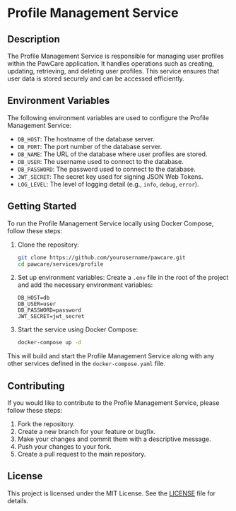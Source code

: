 # Profile Management Service

## Description

The Profile Management Service is responsible for managing user profiles within the PawCare application. It handles operations such as creating, updating, retrieving, and deleting user profiles. This service ensures that user data is stored securely and can be accessed efficiently.

## Environment Variables

The following environment variables are used to configure the Profile Management Service:

- `DB_HOST`: The hostname of the database server.
- `DB_PORT`: The port number of the database server.
- `DB_NAME`: The URL of the database where user profiles are stored.
- `DB_USER`: The username used to connect to the database.
- `DB_PASSWORD`: The password used to connect to the database.
- `JWT_SECRET`: The secret key used for signing JSON Web Tokens.
- `LOG_LEVEL`: The level of logging detail (e.g., `info`, `debug`, `error`).

## Getting Started

To run the Profile Management Service locally using Docker Compose, follow these steps:

1. Clone the repository:

   ```sh
   git clone https://github.com/yourusername/pawcare.git
   cd pawcare/services/profile
   ```

2. Set up environment variables:
   Create a `.env` file in the root of the project and add the necessary environment variables:

   ```env
   DB_HOST=db
   DB_USER=user
   DB_PASSWORD=password
   JWT_SECRET=jwt_secret
   ```

3. Start the service using Docker Compose:
   ```sh
   docker-compose up -d
   ```

This will build and start the Profile Management Service along with any other services defined in the `docker-compose.yaml` file.

## Contributing

If you would like to contribute to the Profile Management Service, please follow these steps:

1. Fork the repository.
2. Create a new branch for your feature or bugfix.
3. Make your changes and commit them with a descriptive message.
4. Push your changes to your fork.
5. Create a pull request to the main repository.

## License

This project is licensed under the MIT License. See the [LICENSE](LICENSE) file for details.
